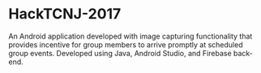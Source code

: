 # HackTCNJ-2017

An Android application developed with image capturing functionality that provides incentive for group members to arrive promptly at scheduled group events.
Developed using Java, Android Studio, and Firebase back-end.
